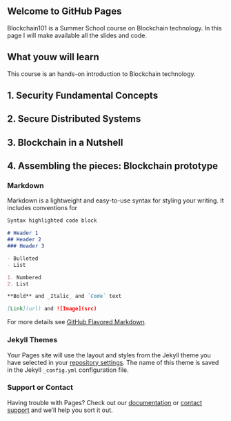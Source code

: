 ## Welcome to GitHub Pages
Blockchain101 is a Summer School course on Blockchain technology.
In this page I will make available all the slides and code.

## What youw will learn
This course is an hands-on introduction to Blockchain technology.

## 1. Security Fundamental Concepts

## 2. Secure Distributed Systems

## 3. Blockchain in a Nutshell

## 4. Assembling the pieces: Blockchain prototype


### Markdown

Markdown is a lightweight and easy-to-use syntax for styling your writing. It includes conventions for

```markdown
Syntax highlighted code block

# Header 1
## Header 2
### Header 3

- Bulleted
- List

1. Numbered
2. List

**Bold** and _Italic_ and `Code` text

[Link](url) and ![Image](src)
```

For more details see [GitHub Flavored Markdown](https://guides.github.com/features/mastering-markdown/).

### Jekyll Themes

Your Pages site will use the layout and styles from the Jekyll theme you have selected in your [repository settings](https://github.com/MiguelGarciaTH/Blockchain101/settings). The name of this theme is saved in the Jekyll `_config.yml` configuration file.

### Support or Contact

Having trouble with Pages? Check out our [documentation](https://help.github.com/categories/github-pages-basics/) or [contact support](https://github.com/contact) and we’ll help you sort it out.

